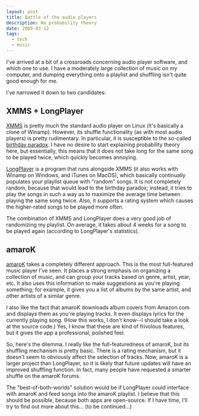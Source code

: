 ```yaml
---
layout: post
title: Battle of the audio players
description: No probability theory
date: 2005-03-12
tags:
  - tech
  - music
---
```


I've arrived at a bit of a crossroads concerning audio player software, and which one to use. I have a moderately large collection of music on my computer, and dumping everything onto a playlist and shuffling isn't quite good enough for me.  
  
I've narrowed it down to two candidates:  
  
## XMMS + LongPlayer  
  
[XMMS](http://xmms.org/) is pretty much the standard audio player on Linux (it's basically a clone of Winamp). However, its shuffle functionality (as with most audio players) is pretty rudimentary. In particular, it is susceptible to the so-called [birthday paradox](http://en.wikipedia.org/wiki/Birthday_paradox). I have no desire to start explaining probability theory here, but essentially, this means that it does not take long for the same song to be played twice, which quickly becomes annoying.  
  
[LongPlayer](http://lplayer.sourceforge.net/) is a program that runs alongside XMMS (it also works with Winamp on Windows, and iTunes on MacOS), which basically continually populates your playlist queue with "random" songs. It is not completely random, because that would lead to the birthday paradox; instead, it tries to play the songs in such a way as to maximize the average time between playing the same song twice. Also, it supports a rating system which causes the higher-rated songs to be played more often.  
  
The combination of XMMS and LongPlayer does a very good job of randomizing my playlist. On average, it takes about 4 weeks for a song to be played again (according to LongPlayer's statistics).  
  
## amaroK  
  
[amaroK](http://amarok.kde.org/) takes a completely different approach. This is the most full-featured music player I've seen. It places a strong emphasis on organizing a collection of music, and can group your tracks based on genre, artist, year, etc. It also uses this information to make suggestions as you're playing something; for example, it gives you a list of albums by the same artist, and other artists of a similar genre.  
  
I also like the fact that amaroK downloads album covers from Amazon.com and displays them as you're playing tracks. It even displays lyrics for the currently playing song. (How this works, I don't know--I should take a look at the source code.) Yes, I know that these are kind of frivolous features, but it gives the app a professional, polished feel.  
  
So, here's the dilemma. I really like the full-featuredness of amaroK, but its shuffling mechanism is pretty basic. There is a rating mechanism, but it doesn't seem to obviously affect the selection of tracks. Now, amaroK is a larger project than LongPlayer, so it is likely that future updates will have an improved shuffling function. In fact, many people have requested a smarter shuffle on the amaroK forums.  
  
The "best-of-both-worlds" solution would be if LongPlayer could interface with amaroK and feed songs into the amaroK playlist. I believe that this should be possible, because both apps are open-source. If I have time, I'll try to find out more about this... (to be continued...)

